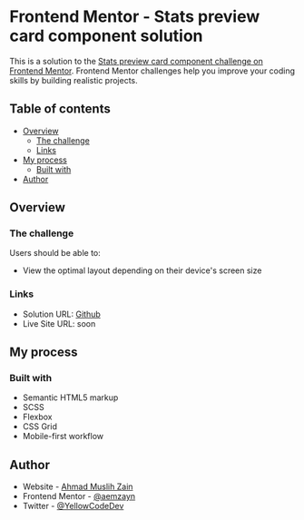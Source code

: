 # Frontend Mentor - Stats preview card component solution

This is a solution to the [Stats preview card component challenge on Frontend Mentor](https://www.frontendmentor.io/challenges/stats-preview-card-component-8JqbgoU62). Frontend Mentor challenges help you improve your coding skills by building realistic projects.

## Table of contents

- [Overview](#overview)
  - [The challenge](#the-challenge)
  - [Links](#links)
- [My process](#my-process)
  - [Built with](#built-with)
- [Author](#author)

## Overview

### The challenge

Users should be able to:

- View the optimal layout depending on their device's screen size

### Links

- Solution URL: [Github](https://github.com/aemzayn/FrontendMentor-stats-card.git)
- Live Site URL: soon

## My process

### Built with

- Semantic HTML5 markup
- SCSS
- Flexbox
- CSS Grid
- Mobile-first workflow

## Author

- Website - [Ahmad Muslih Zain](https://aemzayn.vercel.app)
- Frontend Mentor - [@aemzayn](https://www.frontendmentor.io/profile/aemzayn)
- Twitter - [@YellowCodeDev](https://www.twitter.com/YellowCodeDev)
